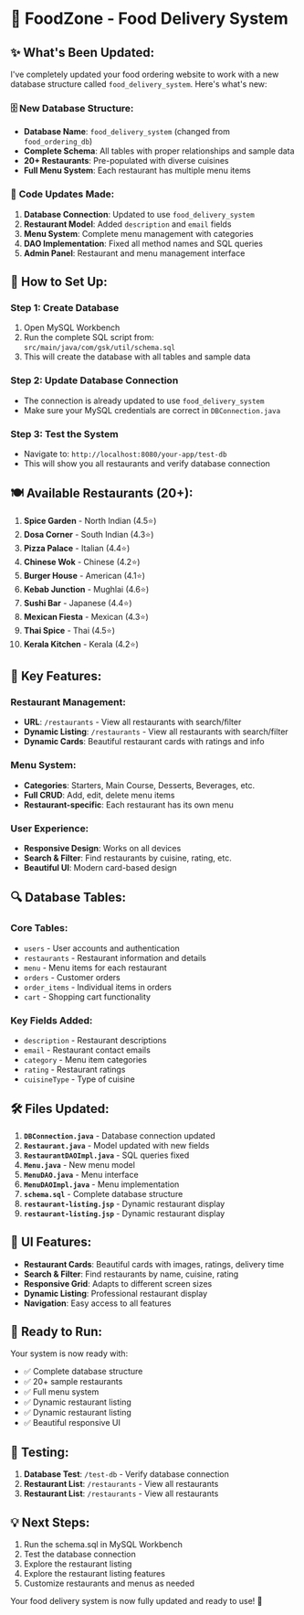 # 🍕 FoodZone - Food Delivery System

## ✨ **What's Been Updated:**

I've completely updated your food ordering website to work with a new database structure called `food_delivery_system`. Here's what's new:

### 🗄️ **New Database Structure:**
- **Database Name**: `food_delivery_system` (changed from `food_ordering_db`)
- **Complete Schema**: All tables with proper relationships and sample data
- **20+ Restaurants**: Pre-populated with diverse cuisines
- **Full Menu System**: Each restaurant has multiple menu items

### 🔧 **Code Updates Made:**
1. **Database Connection**: Updated to use `food_delivery_system`
2. **Restaurant Model**: Added `description` and `email` fields
3. **Menu System**: Complete menu management with categories
4. **DAO Implementation**: Fixed all method names and SQL queries
5. **Admin Panel**: Restaurant and menu management interface

## 🚀 **How to Set Up:**

### **Step 1: Create Database**
1. Open MySQL Workbench
2. Run the complete SQL script from: `src/main/java/com/gsk/util/schema.sql`
3. This will create the database with all tables and sample data

### **Step 2: Update Database Connection**
- The connection is already updated to use `food_delivery_system`
- Make sure your MySQL credentials are correct in `DBConnection.java`

### **Step 3: Test the System**
- Navigate to: `http://localhost:8080/your-app/test-db`
- This will show you all restaurants and verify database connection

## 🍽️ **Available Restaurants (20+):**

1. **Spice Garden** - North Indian (4.5⭐)
2. **Dosa Corner** - South Indian (4.3⭐)
3. **Pizza Palace** - Italian (4.4⭐)
4. **Chinese Wok** - Chinese (4.2⭐)
5. **Burger House** - American (4.1⭐)
6. **Kebab Junction** - Mughlai (4.6⭐)
7. **Sushi Bar** - Japanese (4.4⭐)
8. **Mexican Fiesta** - Mexican (4.3⭐)
9. **Thai Spice** - Thai (4.5⭐)
10. **Kerala Kitchen** - Kerala (4.2⭐)

## 🎯 **Key Features:**

### **Restaurant Management:**
- **URL**: `/restaurants` - View all restaurants with search/filter
- **Dynamic Listing**: `/restaurants` - View all restaurants with search/filter
- **Dynamic Cards**: Beautiful restaurant cards with ratings and info

### **Menu System:**
- **Categories**: Starters, Main Course, Desserts, Beverages, etc.
- **Full CRUD**: Add, edit, delete menu items
- **Restaurant-specific**: Each restaurant has its own menu

### **User Experience:**
- **Responsive Design**: Works on all devices
- **Search & Filter**: Find restaurants by cuisine, rating, etc.
- **Beautiful UI**: Modern card-based design

## 🔍 **Database Tables:**

### **Core Tables:**
- `users` - User accounts and authentication
- `restaurants` - Restaurant information and details
- `menu` - Menu items for each restaurant
- `orders` - Customer orders
- `order_items` - Individual items in orders
- `cart` - Shopping cart functionality

### **Key Fields Added:**
- `description` - Restaurant descriptions
- `email` - Restaurant contact emails
- `category` - Menu item categories
- `rating` - Restaurant ratings
- `cuisineType` - Type of cuisine

## 🛠️ **Files Updated:**

1. **`DBConnection.java`** - Database connection updated
2. **`Restaurant.java`** - Model updated with new fields
3. **`RestaurantDAOImpl.java`** - SQL queries fixed
4. **`Menu.java`** - New menu model
5. **`MenuDAO.java`** - Menu interface
6. **`MenuDAOImpl.java`** - Menu implementation
7. **`schema.sql`** - Complete database structure
8. **`restaurant-listing.jsp`** - Dynamic restaurant display
9. **`restaurant-listing.jsp`** - Dynamic restaurant display

## 🎨 **UI Features:**

- **Restaurant Cards**: Beautiful cards with images, ratings, delivery time
- **Search & Filter**: Find restaurants by name, cuisine, rating
- **Responsive Grid**: Adapts to different screen sizes
- **Dynamic Listing**: Professional restaurant display
- **Navigation**: Easy access to all features

## 🚀 **Ready to Run:**

Your system is now ready with:
- ✅ Complete database structure
- ✅ 20+ sample restaurants
- ✅ Full menu system
- ✅ Dynamic restaurant listing
- ✅ Dynamic restaurant listing
- ✅ Beautiful responsive UI

## 🔧 **Testing:**

1. **Database Test**: `/test-db` - Verify database connection
2. **Restaurant List**: `/restaurants` - View all restaurants
3. **Restaurant List**: `/restaurants` - View all restaurants

## 💡 **Next Steps:**

1. Run the schema.sql in MySQL Workbench
2. Test the database connection
3. Explore the restaurant listing
4. Explore the restaurant listing features
5. Customize restaurants and menus as needed

Your food delivery system is now fully updated and ready to use! 🎉
